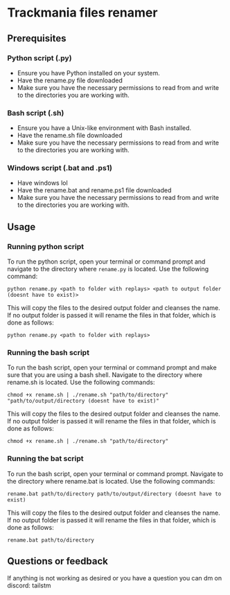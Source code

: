 
# Trackmania files renamer

## Prerequisites

### Python script (.py)

- Ensure you have Python installed on your system.
- Have the rename.py file downloaded
- Make sure you have the necessary permissions to read from and write to the directories you are working with.

### Bash script (.sh)

- Ensure you have a Unix-like environment with Bash installed.
- Have the rename.sh file downloaded
- Make sure you have the necessary permissions to read from and write to the directories you are working with.

### Windows script (.bat and .ps1)

- Have windows lol
- Have the rename.bat and rename.ps1 file downloaded
- Make sure you have the necessary permissions to read from and write to the directories you are working with.

## Usage

### Running python script

To run the python script, open your terminal or command prompt and navigate to the directory where `rename.py` is located. Use the following command:

```shell
python rename.py <path to folder with replays> <path to output folder (doesnt have to exist)>
```

This will copy the files to the desired output folder and cleanses the name.
If no output folder is passed it will rename the files in that folder, which is done as follows:

```shell
python rename.py <path to folder with replays>
```

### Running the bash script

To run the bash script, open your terminal or command prompt and make sure that you are using a bash shell. Navigate to the directory where rename.sh is located. Use the following commands:

```shell
chmod +x rename.sh | ./rename.sh "path/to/directory" "path/to/output/directory (doesnt have to exist)"
```

This will copy the files to the desired output folder and cleanses the name.
If no output folder is passed it will rename the files in that folder, which is done as follows:

```shell
chmod +x rename.sh | ./rename.sh "path/to/directory"
```

### Running the bat script

To run the bash script, open your terminal or command prompt. Navigate to the directory where rename.bat is located. Use the following commands:

```shell
rename.bat path/to/directory path/to/output/directory (doesnt have to exist)
```

This will copy the files to the desired output folder and cleanses the name.
If no output folder is passed it will rename the files in that folder, which is done as follows:

```shell
rename.bat path/to/directory
```

## Questions or feedback

If anything is not working as desired or you have a question you can dm on discord: tailstm
